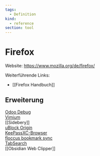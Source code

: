 ```yaml
---
tags:
  - Definition
kind:
  - reference
section: tool
---
```

# Firefox

Website: <https://www.mozilla.org/de/firefox/>

Weiterführende Links:

* [[Firefox Handbuch]]

## Erweiterung

[Odoo Debug](https://github.com/Droggol/OdooDebug)\
[Vimium](https://github.com/philc/vimium)\
[[Sidebery]]\
[uBlock Origin](https://ublockorigin.com/)\
[KeePassXC-Browser](https://addons.mozilla.org/en-US/firefox/addon/keepassxc-browser/)\
[floccus bookmark sync](https://floccus.org/)\
[TabSearch](ttps://github.com/reblws/tab-search/)\
[[Obsidian Web Clipper]]